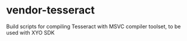 # vendor-tesseract
Build scripts for compiling Tesseract with MSVC compiler toolset, to be used with XYO SDK
